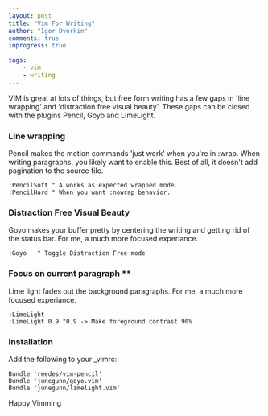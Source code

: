 ```yaml
--- 
layout: post
title: "Vim For Writing"
author: "Igor Dvorkin"
comments: true
inprogress: true

tags: 
    - vim
    - writing
---
```


VIM is great at lots of things, but free form writing has a few gaps in 'line wrapping' and 'distraction free visual beauty'. These gaps can be closed with the plugins Pencil, Goyo and LimeLight.

### Line wrapping

Pencil makes the motion commands 'just work' when you're in :wrap. When writing paragraphs, you likely want to enable this. Best of all, it doesn't add pagination to the source file.

```
:PencilSoft " A works as expected wrapped mode.
:PencilHard " When you want :nowrap behavior.
```

### Distraction Free Visual Beauty

Goyo makes your buffer pretty by centering the writing and getting rid of the status bar. For me, a much more focused experiance.

    :Goyo   " Toggle Distraction Free mode

### Focus on current paragraph **

Lime light fades out the background paragraphs. For me, a much more focused experiance.


    :LimeLight
    :LimeLight 0.9 "0.9 -> Make foreground contrast 90%

### Installation
Add the following to your _vimrc:

    Bundle 'reedes/vim-pencil'
    Bundle 'junegunn/goyo.vim'
    Bundle 'junegunn/limelight.vim'

Happy Vimming
